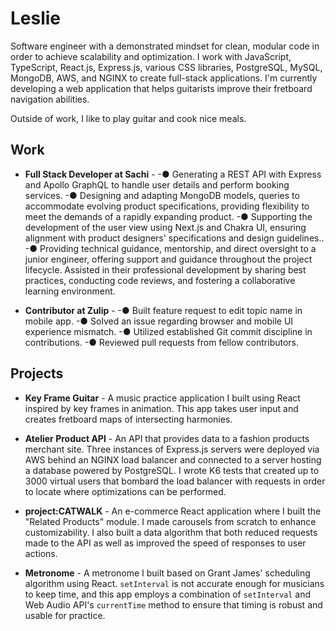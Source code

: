 # Leslie

Software engineer with a demonstrated mindset for clean, modular code in order to achieve scalability and optimization. I work with JavaScript, TypeScript, React.js, Express.js, various CSS libraries, PostgreSQL, MySQL, MongoDB, AWS, and NGINX to create full-stack applications. I'm currently developing a web application that helps guitarists improve their fretboard navigation abilities.

Outside of work, I like to play guitar and cook nice meals.

## Work
- **Full Stack Developer at Sachi** - 
-● Generating a REST API with Express and Apollo GraphQL to handle user details and perform booking services.
-● Designing and adapting MongoDB models, queries to accommodate evolving product specifications, providing
flexibility to meet the demands of a rapidly expanding product.
-● Supporting the development of the user view using Next.js and Chakra UI, ensuring alignment with product
designers' specifications and design guidelines..
-● Providing technical guidance, mentorship, and direct oversight to a junior engineer, offering support and
guidance throughout the project lifecycle. Assisted in their professional development by sharing best practices,
conducting code reviews, and fostering a collaborative learning environment.

- **Contributor at Zulip** -
-● Built feature request to edit topic name in mobile app.
-● Solved an issue regarding browser and mobile UI experience mismatch.
-● Utilized established Git commit discipline in contributions.
-● Reviewed pull requests from fellow contributors.

## Projects

- **Key Frame Guitar** - A music practice application I built using React inspired by key frames in animation. This app takes user input and creates fretboard maps of intersecting harmonies.

- **Atelier Product API** - An API that provides data to a fashion products merchant site. Three instances of Express.js servers were deployed via AWS behind an NGINX load balancer and connected to a server hosting a database powered by PostgreSQL. I wrote K6 tests that created up to 3000 virtual users that bombard the load balancer with requests in order to locate where optimizations can be performed.

- **project:CATWALK** - An e-commerce React application where I built the "Related Products" module. I made carousels from scratch to enhance customizability. I also built a data algorithm that both reduced requests made to the API as well as improved the speed of responses to user actions.

- **Metronome** - A metronome I built based on Grant James' scheduling algorithm using React. `setInterval` is not accurate enough for musicians to keep time, and this app employs a combination of `setInterval` and Web Audio API's `currentTime` method to ensure that timing is robust and usable for practice.
